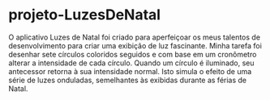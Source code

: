 # projeto-LuzesDeNatal
 O aplicativo Luzes de Natal foi criado para aperfeiçoar os meus talentos de desenvolvimento para criar uma exibição de luz fascinante. Minha  tarefa foi desenhar sete círculos coloridos seguidos e com base em um cronômetro alterar a intensidade de cada círculo. Quando um círculo é iluminado, seu antecessor retorna à sua intensidade normal. Isto simula o efeito de uma série de luzes onduladas, semelhantes às exibidas durante as férias de Natal.
